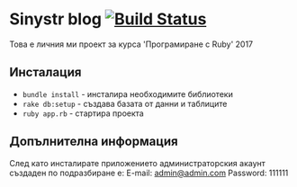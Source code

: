 # Sinystr blog [![Build Status](https://travis-ci.org/sinystr/Sinystr-blog.svg?branch=master)](https://travis-ci.org/sinystr/Sinystr-blog)
Това е личния ми проект за курса 'Програмиране с Ruby' 2017


## Инсталация

- `bundle install` - инсталира необходимите библиотеки
- `rake db:setup` - създава базата от данни и таблиците
- `ruby app.rb` - стартира проекта

## Допълнителна информация
След като инсталирате приложението администраторския акаунт създаден по подразбиране е:
E-mail: admin@admin.com
Password: 111111